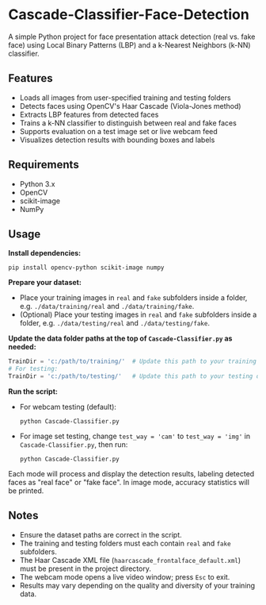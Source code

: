 # Cascade-Classifier-Face-Detection

A simple Python project for face presentation attack detection (real vs. fake face) using Local Binary Patterns (LBP) and a k-Nearest Neighbors (k-NN) classifier.

## Features

- Loads all images from user-specified training and testing folders
- Detects faces using OpenCV's Haar Cascade (Viola-Jones method)
- Extracts LBP features from detected faces
- Trains a k-NN classifier to distinguish between real and fake faces
- Supports evaluation on a test image set or live webcam feed
- Visualizes detection results with bounding boxes and labels

## Requirements

- Python 3.x
- OpenCV
- scikit-image
- NumPy

## Usage

**Install dependencies:**
```
pip install opencv-python scikit-image numpy
```

**Prepare your dataset:**

- Place your training images in `real` and `fake` subfolders inside a folder, e.g. `./data/training/real` and `./data/training/fake`.
- (Optional) Place your testing images in `real` and `fake` subfolders inside a folder, e.g. `./data/testing/real` and `./data/testing/fake`.

**Update the data folder paths at the top of `Cascade-Classifier.py` as needed:**
```python
TrainDir = 'c:/path/to/training/'  # Update this path to your training data folder
# For testing:
TrainDir = 'c:/path/to/testing/'   # Update this path to your testing data folder
```

**Run the script:**

- For webcam testing (default):
  ```
  python Cascade-Classifier.py
  ```
- For image set testing, change `test_way = 'cam'` to `test_way = 'img'` in `Cascade-Classifier.py`, then run:
  ```
  python Cascade-Classifier.py
  ```

Each mode will process and display the detection results, labeling detected faces as "real face" or "fake face". In image mode, accuracy statistics will be printed.

## Notes

- Ensure the dataset paths are correct in the script.
- The training and testing folders must each contain `real` and `fake` subfolders.
- The Haar Cascade XML file (`haarcascade_frontalface_default.xml`) must be present in the project directory.
- The webcam mode opens a live video window; press `Esc` to exit.
- Results may vary depending on the quality and diversity of your training data.